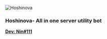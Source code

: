 ![Hoshinova](http://www.magnumgroup.co.in/images/utility-management.jpg)

<h3 align="centre">Hoshinova- All in one server utility bot</h3>
<p align="centre">
  <a href="https://discord.com/users/838620835282812969">
    <strong>
      Dev: Nin#111
    </strong>
  </a>
</p>
